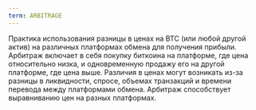 ```yaml
---
term: ARBITRAGE
---
```


Практика использования разницы в ценах на BTC (или любой другой актив) на различных платформах обмена для получения прибыли. Арбитраж включает в себя покупку биткоина на платформе, где цена относительно низка, и одновременную продажу его на другой платформе, где цена выше. Различия в ценах могут возникать из-за разницы в ликвидности, спросе, объемах транзакций и времени перевода между платформами обмена. Арбитраж способствует выравниванию цен на разных платформах.